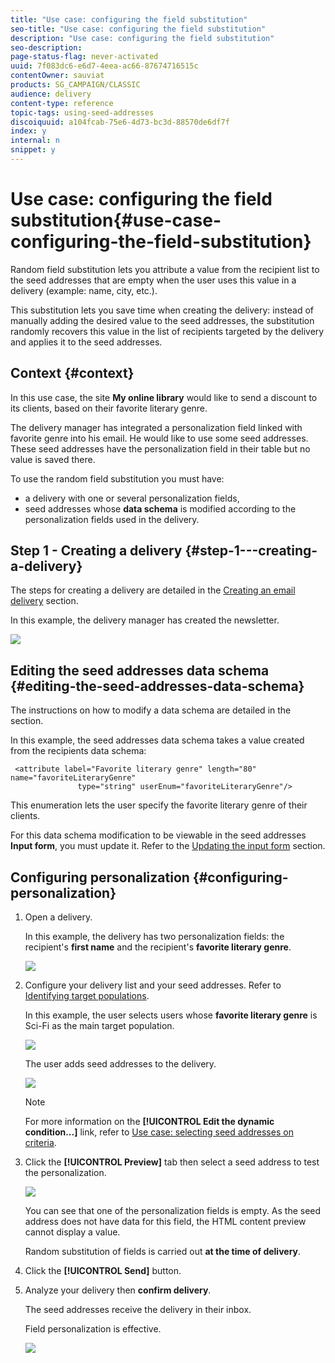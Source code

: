 ```yaml
---
title: "Use case: configuring the field substitution"
seo-title: "Use case: configuring the field substitution"
description: "Use case: configuring the field substitution"
seo-description: 
page-status-flag: never-activated
uuid: 7f083dc6-e6d7-4eea-ac66-87674716515c
contentOwner: sauviat
products: SG_CAMPAIGN/CLASSIC
audience: delivery
content-type: reference
topic-tags: using-seed-addresses
discoiquuid: a104fcab-75e6-4d73-bc3d-88570de6df7f
index: y
internal: n
snippet: y
---
```


# Use case: configuring the field substitution{#use-case-configuring-the-field-substitution}

Random field substitution lets you attribute a value from the recipient list to the seed addresses that are empty when the user uses this value in a delivery (example: name, city, etc.).

This substitution lets you save time when creating the delivery: instead of manually adding the desired value to the seed addresses, the substitution randomly recovers this value in the list of recipients targeted by the delivery and applies it to the seed addresses.

## Context {#context}

In this use case, the site **My online library** would like to send a discount to its clients, based on their favorite literary genre.

The delivery manager has integrated a personalization field linked with favorite genre into his email. He would like to use some seed addresses. These seed addresses have the personalization field in their table but no value is saved there.

To use the random field substitution you must have:

* a delivery with one or several personalization fields,
* seed addresses whose **data schema** is modified according to the personalization fields used in the delivery.

## Step 1 - Creating a delivery {#step-1---creating-a-delivery}

The steps for creating a delivery are detailed in the [Creating an email delivery](../../delivery/using/creating-an-email-delivery.md) section.

In this example, the delivery manager has created the newsletter.

![](assets/dlv_seeds_usecase_24.png)

## Editing the seed addresses data schema {#editing-the-seed-addresses-data-schema}

The instructions on how to modify a data schema are detailed in the section.

In this example, the seed addresses data schema takes a value created from the recipients data schema:

```
 <attribute label="Favorite literary genre" length="80" name="favoriteLiteraryGenre"
               type="string" userEnum="favoriteLiteraryGenre"/>
```

This enumeration lets the user specify the favorite literary genre of their clients.

For this data schema modification to be viewable in the seed addresses **Input form**, you must update it. Refer to the [Updating the input form](../../delivery/using/use-case--selecting-seed-addresses-on-criteria.md#updating-the-input-form) section.

## Configuring personalization {#configuring-personalization}

1. Open a delivery.

   In this example, the delivery has two personalization fields: the recipient's **first name** and the recipient's **favorite literary genre**.

   ![](assets/dlv_seeds_usecase_25.png)

1. Configure your delivery list and your seed addresses. Refer to [Identifying target populations](../../delivery/using/identifying-target-populations.md).

   In this example, the user selects users whose **favorite literary genre** is Sci-Fi as the main target population.

   ![](assets/dlv_seeds_usecase_26.png)

   The user adds seed addresses to the delivery.

   ![](assets/dlv_seeds_usecase_27.png)

   >[!NOTE]
   >
   >For more information on the **[!UICONTROL Edit the dynamic condition...]** link, refer to [Use case: selecting seed addresses on criteria](../../delivery/using/use-case--selecting-seed-addresses-on-criteria.md).

1. Click the **[!UICONTROL Preview]** tab then select a seed address to test the personalization.

   ![](assets/dlv_seeds_usecase_28.png)

   You can see that one of the personalization fields is empty. As the seed address does not have data for this field, the HTML content preview cannot display a value.

   Random substitution of fields is carried out **at the time of delivery**.

1. Click the **[!UICONTROL Send]** button.
1. Analyze your delivery then **confirm delivery**.

   The seed addresses receive the delivery in their inbox.

   Field personalization is effective.

   ![](assets/dlv_seeds_usecase_08.png)

